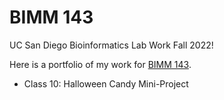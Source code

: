# BIMM 143
UC San Diego Bioinformatics Lab Work Fall 2022!

Here is a portfolio of my work for [BIMM 143](https://bioboot.github.io/bimm143_F22/).

- Class 10: Halloween Candy Mini-Project
